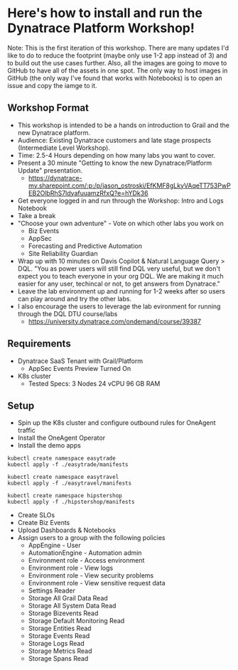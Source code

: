 # Here's how to install and run the Dynatrace Platform Workshop!
Note: This is the first iteration of this workshop. There are many updates I'd like to do to reduce the footprint (maybe only use 1-2 app instead of 3) and to build out the use cases further. Also, all the images are going to move to GitHub to have all of the assets in one spot. The only way to host images in GitHub (the only way I've found that works with Notebooks) is to open an issue and copy the iamge to it. 

## Workshop Format
* This workshop is intended to be a hands on introduction to Grail and the new Dynatrace platform.
* Audience: Existing Dynatrace customers and late stage prospects (Intermediate Level Workshop).
* Time: 2.5-4 Hours depending on how many labs you want to cover.
* Present a 30 minute "Getting to know the new Dynatrace/Platform Update" presentation.
   * https://dynatrace-my.sharepoint.com/:p:/p/jason_ostroski/EfKMF8gLkyVAqeTT753PwPEB2OlbRhS7ldyafuuamzRfxQ?e=hYDk36
* Get everyone logged in and run through the Workshop: Intro and Logs Notebook
* Take a break
* "Choose your own adventure" - Vote on which other labs you work on
  * Biz Events
  * AppSec
  * Forecasting and Predictive Automation
  * Site Reliability Guardian
* Wrap up with 10 minutes on Davis Copilot & Natural Language Query > DQL. "You as power users will still find DQL very useful, but we don't expect you to teach everyone in your org DQL. We are making it much easier for any user, techincal or not, to get answers from Dynatrace." 
* Leave the lab environment up and running for 1-2 weeks after so users can play around and try the other labs.
* I also encourage the users to leverage the lab evironment for running through the DQL DTU course/labs
  * https://university.dynatrace.com/ondemand/course/39387

## Requirements
* Dynatrace SaaS Tenant with Grail/Platform
  * AppSec Events Preview Turned On
* K8s cluster
  * Tested Specs: 3 Nodes	24 vCPU	96 GB	RAM
 
## Setup
* Spin up the K8s cluster and configure outbound rules for OneAgent traffic
* Install the OneAgent Operator
* Install the demo apps

```
kubectl create namespace easytrade
kubectl apply -f ./easytrade/manifests

kubectl create namespace easytravel
kubectl apply -f ./easytravel/manifests

kubectl create namespace hipstershop
kubectl apply -f ./hipstershop/manifests
```
* Create SLOs
* Create Biz Events
* Upload Dashboards & Notebooks
* Assign users to a group with the following policies
  *  AppEngine - User
  * AutomationEngine - Automation admin
  *  Environment role - Access environment
  *  Environment role - View logs
  *  Environment role - View security problems
  *  Environment role - View sensitive request data
  *  Settings Reader
  *  Storage All Grail Data Read
  *  Storage All System Data Read
  *  Storage Bizevents Read
  * Storage Default Monitoring Read
  * Storage Entities Read
  * Storage Events Read
  * Storage Logs Read
  * Storage Metrics Read
  * Storage Spans Read
  
